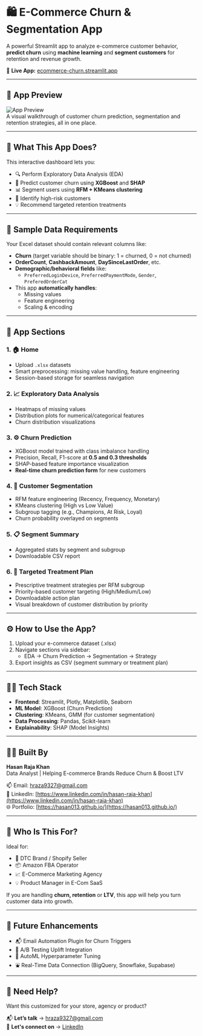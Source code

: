 # 🛍️ E-Commerce Churn & Segmentation App

A powerful Streamlit app to analyze e-commerce customer behavior, **predict churn** using **machine learning** and **segment customers** for retention and revenue growth.

🔗 **Live App:** [ecommerce-churn.streamlit.app](https://ecommerce-churn.streamlit.app)

---

## 📸 App Preview  
![App Preview](https://github.com/Hasan013/ecommerce-churn-segmentation-app/blob/main/app_preview.gif)  
A visual walkthrough of customer churn prediction, segmentation and retention strategies, all in one place.

---

## 🎯 What This App Does?

This interactive dashboard lets you:

- 🔍 Perform Exploratory Data Analysis (EDA)
- 🤖 Predict customer churn using **XGBoost** and **SHAP**
- 📊 Segment users using **RFM + KMeans clustering**
- 🎯 Identify high-risk customers
- 💡 Recommend targeted retention treatments

---

## 📁 Sample Data Requirements

Your Excel dataset should contain relevant columns like:

- **Churn** (target variable should be binary: 1 = churned, 0 = not churned)
- **OrderCount**, **CashbackAmount**, **DaySinceLastOrder**, etc.
- **Demographic/behavioral fields** like:
  - `PreferredLoginDevice`, `PreferredPaymentMode`, `Gender`, `PreferedOrderCat`
- This app **automatically handles**:
  - Missing values  
  - Feature engineering  
  - Scaling & encoding

---

## 🚀 App Sections

### 1. 🏠 Home
- Upload `.xlsx` datasets
- Smart preprocessing: missing value handling, feature engineering
- Session-based storage for seamless navigation

### 2. 📈 Exploratory Data Analysis
- Heatmaps of missing values  
- Distribution plots for numerical/categorical features  
- Churn distribution visualizations

### 3. ⚙️ Churn Prediction
- XGBoost model trained with class imbalance handling  
- Precision, Recall, F1-score at **0.5 and 0.3 thresholds**  
- SHAP-based feature importance visualization  
- **Real-time churn prediction form** for new customers

### 4. 🧩 Customer Segmentation
- RFM feature engineering (Recency, Frequency, Monetary)  
- KMeans clustering (High vs Low Value)  
- Subgroup tagging (e.g., Champions, At Risk, Loyal)  
- Churn probability overlayed on segments

### 5. 📋 Segment Summary
- Aggregated stats by segment and subgroup  
- Downloadable CSV report

### 6. 🎯 Targeted Treatment Plan
- Prescriptive treatment strategies per RFM subgroup  
- Priority-based customer targeting (High/Medium/Low)  
- Downloadable action plan  
- Visual breakdown of customer distribution by priority

---

## ⚙️ How to Use the App?

1. Upload your e-commerce dataset (.xlsx)
2. Navigate sections via sidebar:
   - EDA → Churn Prediction → Segmentation → Strategy
3. Export insights as CSV (segment summary or treatment plan)

---

## 🧑‍💻 Tech Stack

- **Frontend**: Streamlit, Plotly, Matplotlib, Seaborn
- **ML Model**: XGBoost (Churn Prediction)
- **Clustering**: KMeans, GMM (for customer segmentation)
- **Data Processing**: Pandas, Scikit-learn
- **Explainability**: SHAP (Model Insights)

---

## 👨‍💼 Built By

**Hasan Raja Khan**  
Data Analyst | Helping E-commerce Brands Reduce Churn & Boost LTV

📫 Email: [hraza9327@gmail.com](mailto:hraza9327@gmail.com)  
🔗 LinkedIn: [https://www.linkedin.com/in/hasan-raja-khan](https://www.linkedin.com/in/hasan-raja-khan)  
🌐 Portfolio: [https://hasan013.github.io/](https://hasan013.github.io/)  

---

## 🤝 Who Is This For?

Ideal for:

- 🛒 DTC Brand / Shopify Seller  
- 📦 Amazon FBA Operator  
- 📈 E-Commerce Marketing Agency  
- 💡 Product Manager in E-Com SaaS

If you are handling **churn, retention** or **LTV**, this app will help you turn customer data into growth.

---

## 🔮 Future Enhancements

- 📬 Email Automation Plugin for Churn Triggers  
- 🧪 A/B Testing Uplift Integration  
- 🧠 AutoML Hyperparameter Tuning  
- ⛲ Real-Time Data Connection (BigQuery, Snowflake, Supabase)

---

## 🧠 Need Help?

Want this customized for your store, agency or product?  

📬 **Let’s talk** → [hraza9327@gmail.com](mailto:hraza9327@gmail.com)  
🔗 **Let's connect on** → [LinkedIn](https://www.linkedin.com/in/hasan-raja-khan)
